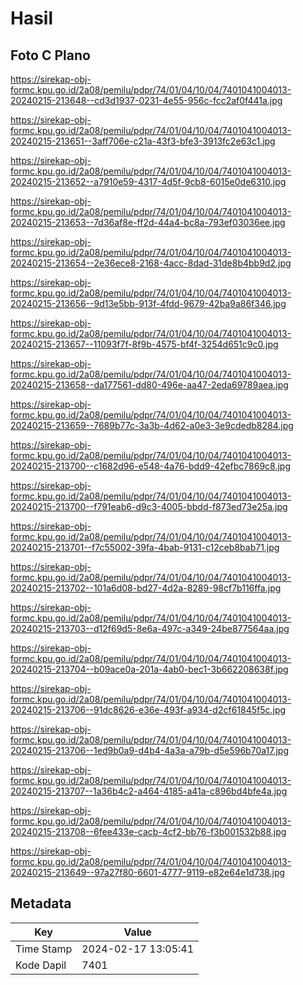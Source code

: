 # Hasil

## Foto C Plano

https://sirekap-obj-formc.kpu.go.id/2a08/pemilu/pdpr/74/01/04/10/04/7401041004013-20240215-213648--cd3d1937-0231-4e55-956c-fcc2af0f441a.jpg

https://sirekap-obj-formc.kpu.go.id/2a08/pemilu/pdpr/74/01/04/10/04/7401041004013-20240215-213651--3aff706e-c21a-43f3-bfe3-3913fc2e63c1.jpg

https://sirekap-obj-formc.kpu.go.id/2a08/pemilu/pdpr/74/01/04/10/04/7401041004013-20240215-213652--a7910e59-4317-4d5f-9cb8-6015e0de6310.jpg

https://sirekap-obj-formc.kpu.go.id/2a08/pemilu/pdpr/74/01/04/10/04/7401041004013-20240215-213653--7d36af8e-ff2d-44a4-bc8a-793ef03036ee.jpg

https://sirekap-obj-formc.kpu.go.id/2a08/pemilu/pdpr/74/01/04/10/04/7401041004013-20240215-213654--2e36ece8-2168-4acc-8dad-31de8b4bb9d2.jpg

https://sirekap-obj-formc.kpu.go.id/2a08/pemilu/pdpr/74/01/04/10/04/7401041004013-20240215-213656--9d13e5bb-913f-4fdd-9679-42ba9a86f346.jpg

https://sirekap-obj-formc.kpu.go.id/2a08/pemilu/pdpr/74/01/04/10/04/7401041004013-20240215-213657--11093f7f-8f9b-4575-bf4f-3254d651c9c0.jpg

https://sirekap-obj-formc.kpu.go.id/2a08/pemilu/pdpr/74/01/04/10/04/7401041004013-20240215-213658--da177561-dd80-496e-aa47-2eda69789aea.jpg

https://sirekap-obj-formc.kpu.go.id/2a08/pemilu/pdpr/74/01/04/10/04/7401041004013-20240215-213659--7689b77c-3a3b-4d62-a0e3-3e9cdedb8284.jpg

https://sirekap-obj-formc.kpu.go.id/2a08/pemilu/pdpr/74/01/04/10/04/7401041004013-20240215-213700--c1682d96-e548-4a76-bdd9-42efbc7869c8.jpg

https://sirekap-obj-formc.kpu.go.id/2a08/pemilu/pdpr/74/01/04/10/04/7401041004013-20240215-213700--f791eab6-d9c3-4005-bbdd-f873ed73e25a.jpg

https://sirekap-obj-formc.kpu.go.id/2a08/pemilu/pdpr/74/01/04/10/04/7401041004013-20240215-213701--f7c55002-39fa-4bab-9131-c12ceb8bab71.jpg

https://sirekap-obj-formc.kpu.go.id/2a08/pemilu/pdpr/74/01/04/10/04/7401041004013-20240215-213702--101a6d08-bd27-4d2a-8289-98cf7b116ffa.jpg

https://sirekap-obj-formc.kpu.go.id/2a08/pemilu/pdpr/74/01/04/10/04/7401041004013-20240215-213703--d12f69d5-8e6a-497c-a349-24be877564aa.jpg

https://sirekap-obj-formc.kpu.go.id/2a08/pemilu/pdpr/74/01/04/10/04/7401041004013-20240215-213704--b09ace0a-201a-4ab0-bec1-3b662208638f.jpg

https://sirekap-obj-formc.kpu.go.id/2a08/pemilu/pdpr/74/01/04/10/04/7401041004013-20240215-213706--91dc8626-e36e-493f-a934-d2cf61845f5c.jpg

https://sirekap-obj-formc.kpu.go.id/2a08/pemilu/pdpr/74/01/04/10/04/7401041004013-20240215-213706--1ed9b0a9-d4b4-4a3a-a79b-d5e596b70a17.jpg

https://sirekap-obj-formc.kpu.go.id/2a08/pemilu/pdpr/74/01/04/10/04/7401041004013-20240215-213707--1a36b4c2-a464-4185-a41a-c896bd4bfe4a.jpg

https://sirekap-obj-formc.kpu.go.id/2a08/pemilu/pdpr/74/01/04/10/04/7401041004013-20240215-213708--6fee433e-cacb-4cf2-bb76-f3b001532b88.jpg

https://sirekap-obj-formc.kpu.go.id/2a08/pemilu/pdpr/74/01/04/10/04/7401041004013-20240215-213649--97a27f80-6601-4777-9119-e82e64e1d738.jpg


## Metadata

| Key        | Value               |
| ---------- | ------------------- |
| Time Stamp | 2024-02-17 13:05:41 |
| Kode Dapil | 7401                |



